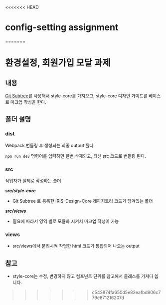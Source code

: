 <<<<<<< HEAD
# config-setting assignment
=======
# 환경설정, 회원가입 모달 과제

## 내용

[Git Subtree](https://ohmy0418.notion.site/IDP-Subtree-99b643e15cae4238b3d1cd5b824c5a13)를 사용해서 style-core를 가져오고, style-core 디자인 가이드를 베이스로 마크업 작성을 한다.

## 폴더 설명

### dist

Webpack 번들링 후 생성되는 최종 output 폴더

`npm run dev` 명령어를 입력하면 한번 삭제되고, 최신 src 코드로 번들링 된다.

### src

작업자가 실제로 작성하는 폴더

**_src/style-core_**

- Git Subtree 로 등록한 IRIS-Design-Core 레파지토리 코드가 담겨있는 폴더

**_src/views_**

- 필요에 따라서 영역 별로 모듈화 시켜서 마크업 작성이 가능

### views

- src/views에서 분리시켜 작업한 html 코드가 통합되어 나오는 output

## 참고

- style-core는 수정, 변경하지 않고 컴포넌트 단위를 참고해서 클래스를 가져다 씁니다.
>>>>>>> c543874fa650d5e82eafbd906c779e871216207d

